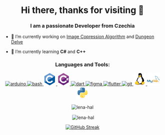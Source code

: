 <h1 align="center">Hi there, thanks for visiting 👋</h1>
<h3 align="center">I am a passionate Developer from Czechia</h3>

- 🔭 I’m currently working on [Image Copression Algorithm](https://github.com/Lena-hal/Image-Compressor) and [Dungeon Delve](https://github.com/Lena-hal/Dungeon-Delve)

- 🌱 I’m currently learning **C#** and **C++**

<h3 align="center">Languages and Tools:</h3>
<p align="center"> <a href="https://www.arduino.cc/" target="_blank" rel="noreferrer"> <img src="https://cdn.worldvectorlogo.com/logos/arduino-1.svg" alt="arduino" width="40" height="40"/> </a> <a href="https://www.gnu.org/software/bash/" target="_blank" rel="noreferrer"> <img src="https://www.vectorlogo.zone/logos/gnu_bash/gnu_bash-icon.svg" alt="bash" width="40" height="40"/> </a> <a href="https://www.cprogramming.com/" target="_blank" rel="noreferrer"> <img src="https://raw.githubusercontent.com/devicons/devicon/master/icons/c/c-original.svg" alt="c" width="40" height="40"/> </a> <a href="https://www.w3schools.com/cs/" target="_blank" rel="noreferrer"> <img src="https://raw.githubusercontent.com/devicons/devicon/master/icons/csharp/csharp-original.svg" alt="csharp" width="40" height="40"/> </a> <a href="https://dart.dev" target="_blank" rel="noreferrer"> <img src="https://www.vectorlogo.zone/logos/dartlang/dartlang-icon.svg" alt="dart" width="40" height="40"/> </a> <a href="https://www.figma.com/" target="_blank" rel="noreferrer"> <img src="https://www.vectorlogo.zone/logos/figma/figma-icon.svg" alt="figma" width="40" height="40"/> </a> <a href="https://flutter.dev" target="_blank" rel="noreferrer"> <img src="https://www.vectorlogo.zone/logos/flutterio/flutterio-icon.svg" alt="flutter" width="40" height="40"/> </a> <a href="https://git-scm.com/" target="_blank" rel="noreferrer"> <img src="https://www.vectorlogo.zone/logos/git-scm/git-scm-icon.svg" alt="git" width="40" height="40"/> </a> <a href="https://www.archlinux.org/" target="_blank" rel="noreferrer"> <img src="https://raw.githubusercontent.com/devicons/devicon/master/icons/linux/linux-original.svg" alt="Arch linux" width="40" height="40"/> </a> <a href="https://www.mysql.com/" target="_blank" rel="noreferrer"> <img src="https://raw.githubusercontent.com/devicons/devicon/master/icons/mysql/mysql-original-wordmark.svg" alt="mysql" width="40" height="40"/> </a> <a href="https://www.python.org" target="_blank" rel="noreferrer"> <img src="https://raw.githubusercontent.com/devicons/devicon/master/icons/python/python-original.svg" alt="python" width="40" height="40"/> </a> </p>

<p align="center"><img align="center" src="https://github-readme-stats.vercel.app/api/top-langs?username=lena-hal&show_icons=true&theme=dark&locale=en&layout=compact" alt="lena-hal" /></p>


<p align="center">&nbsp;<img align="center" src="https://github-readme-stats.vercel.app/api?username=lena-hal&show_icons=true&theme=dark&locale=en" alt="lena-hal" /></p>

<p align="center">
  <a href="https://git.io/streak-stats">
    <img src="https://streak-stats.demolab.com?user=Lena-hal&theme=dark" alt="GitHub Streak">
  </a>
</p>

